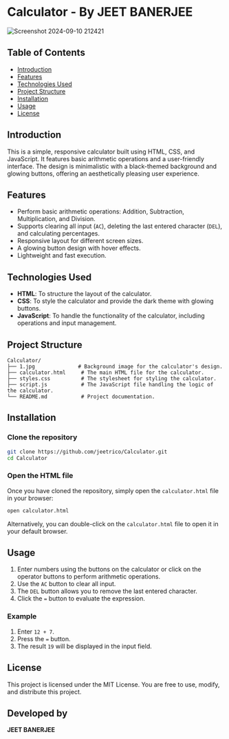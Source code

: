 # Calculator - By JEET BANERJEE
![Screenshot 2024-09-10 212421](https://github.com/user-attachments/assets/84f5bc36-edc1-4167-8db4-40efdd8e3757)


## Table of Contents
- [Introduction](#introduction)
- [Features](#features)
- [Technologies Used](#technologies-used)
- [Project Structure](#project-structure)
- [Installation](#installation)
- [Usage](#usage)
- [License](#license)

## Introduction
This is a simple, responsive calculator built using HTML, CSS, and JavaScript. It features basic arithmetic operations and a user-friendly interface. The design is minimalistic with a black-themed background and glowing buttons, offering an aesthetically pleasing user experience.

## Features
- Perform basic arithmetic operations: Addition, Subtraction, Multiplication, and Division.
- Supports clearing all input (`AC`), deleting the last entered character (`DEL`), and calculating percentages.
- Responsive layout for different screen sizes.
- A glowing button design with hover effects.
- Lightweight and fast execution.
  
## Technologies Used
- **HTML**: To structure the layout of the calculator.
- **CSS**: To style the calculator and provide the dark theme with glowing buttons.
- **JavaScript**: To handle the functionality of the calculator, including operations and input management.

## Project Structure
```
Calculator/
├── 1.jpg              # Background image for the calculator's design.
├── calculator.html     # The main HTML file for the calculator.
├── styles.css          # The stylesheet for styling the calculator.
├── script.js           # The JavaScript file handling the logic of the calculator.
└── README.md           # Project documentation.
```

## Installation

### Clone the repository
```bash
git clone https://github.com/jeetrico/Calculator.git
cd Calculator
```

### Open the HTML file
Once you have cloned the repository, simply open the `calculator.html` file in your browser:

```bash
open calculator.html
```

Alternatively, you can double-click on the `calculator.html` file to open it in your default browser.

## Usage
1. Enter numbers using the buttons on the calculator or click on the operator buttons to perform arithmetic operations.
2. Use the `AC` button to clear all input.
3. The `DEL` button allows you to remove the last entered character.
4. Click the `=` button to evaluate the expression.

### Example
1. Enter `12 + 7`.
2. Press the `=` button.
3. The result `19` will be displayed in the input field.

## License
This project is licensed under the MIT License. You are free to use, modify, and distribute this project.

## Developed by
**JEET BANERJEE**
